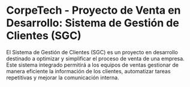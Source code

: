 # CorpeTech - Proyecto de Venta en Desarrollo: Sistema de Gestión de Clientes (SGC)

<p> El Sistema de Gestión de Clientes (SGC) es un proyecto en desarrollo destinado a optimizar y simplificar el proceso de venta de una empresa. Este sistema integrado permitirá a los equipos de ventas gestionar de manera eficiente la información de los clientes, automatizar tareas repetitivas y mejorar la comunicación interna. </p>
